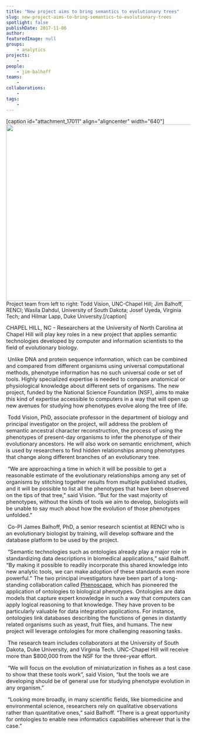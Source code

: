 ```yaml
---
title: "New project aims to bring semantics to evolutionary trees"
slug: new-project-aims-to-bring-semantics-to-evolutionary-trees
spotlight: false
publishDate: 2017-11-06
author: 
featuredImage: null
groups:
    - analytics
projects:
    - 
people:
    - jim-balhoff
teams: 
    - 
collaborations:
    - 
tags:
    - 
---
```

[caption id="attachment_17011" align="aligncenter" width="640"]<a href="https://renci.org/wp-content/uploads/2017/11/bio-team.jpg"></a><a href="https://renci.org/wp-content/uploads/2017/11/bio-team.jpg"><img class="wp-image-17011 size-large" src="https://renci.org/wp-content/uploads/2017/11/bio-team-1024x768.jpg" alt="" width="640" height="480" /></a> Project team from left to right: Todd Vision, UNC-Chapel Hill; Jim Balhoff, RENCI; Wasila Dahdul, University of South Dakota; Josef Uyeda, Virginia Tech; and Hilmar Lapp, Duke University.[/caption]
<p class="p1"><span style="font-size: 11.0pt;">CHAPEL HILL, NC - Researchers at the University of North Carolina at Chapel Hill will play key roles in a new project that applies semantic technologies developed by computer and information scientists to the field of evolutionary biology.</span></p>
<!--more-->
<p class="p2"><span class="apple-converted-space"><span style="font-size: 11.0pt;"> </span></span><span style="font-size: 11.0pt;">Unlike DNA and protein sequence information, which can be combined and compared from different organisms using universal computational methods, phenotype information has no such universal code or set of tools. Highly specialized expertise is needed to compare anatomical or physiological knowledge about different sets of organisms. The new project, funded by the National Science Foundation (NSF), aims to make this kind of expertise accessible to computers in a way that will open up new avenues for studying how phenotypes evolve along the tree of life.</span></p>

<div style="float: right; width: 200px; margin: 0px 0px 0px 30px;"></div>
<p class="p2"><span class="apple-converted-space"><span style="font-size: 11.0pt;"> </span></span><span style="font-size: 11.0pt;">Todd Vision, PhD, associate professor in the department of biology and principal investigator on the project, will address the problem of semantic ancestral character reconstruction, the process of using the phenotypes of present-day organisms to infer the phenotype of their evolutionary ancestors. He will also work on semantic enrichment, which is used by researchers to find hidden relationships among phenotypes that change along different branches of an evolutionary tree. <span class="apple-converted-space"> </span></span></p>
<p class="p2"><span style="font-size: 11.0pt;"> </span><span style="font-size: 11.0pt;">“We are approaching a time in which it will be possible to get a reasonable estimate of the evolutionary relationships among any set of organisms by stitching together results from multiple published studies, and it will be possible to list all the phenotypes that have been observed on the tips of that tree,” said Vision. “But for the vast majority of phenotypes, without the kinds of tools we aim to develop, biologists will be unable to say much about how the evolution of those phenotypes unfolded.”</span></p>
<p class="p2"><span style="font-size: 11.0pt;"> </span><span style="font-size: 11.0pt;">Co-PI James Balhoff, PhD, a senior research scientist at RENCI who is an evolutionary biologist by training, will develop software and the database platform to be used by the project.<span class="apple-converted-space"> </span></span></p>
<p class="p2"><span style="font-size: 11.0pt;"> </span><span style="font-size: 11.0pt;">“Semantic technologies such as ontologies already play a major role in standardizing data descriptions in biomedical applications,” said Balhoff. “By making it possible to readily incorporate this shared knowledge into new analytic tools, we can make adoption of these standards even more powerful.”<span class="apple-converted-space"> </span></span><span style="font-size: 11pt;">The two principal investigators have been part of a long-standing collaboration called </span><a style="font-size: 11pt;" href="http://phenoscape.org/">Phenoscape</a><span style="font-size: 11pt;">, which has pioneered the application of ontologies to biological phenotypes. Ontologies are data models that capture expert knowledge in such a way that computers can apply logical reasoning to that knowledge. They have proven to be particularly valuable for data integration applications. For instance, ontologies link databases describing the functions of genes in distantly related organisms such as yeast, fruit flies, and humans. The new project will leverage ontologies for more challenging reasoning tasks.</span></p>
<p class="p2"><span style="font-size: 11.0pt;"> </span><span style="font-size: 11.0pt;">The research team includes collaborators at the University of South Dakota, Duke University, and Virginia Tech. UNC-Chapel Hill will receive more than $800,000 from the NSF for the three-year effort.</span></p>
<p class="p2"><span class="apple-converted-space"><span style="font-size: 11.0pt;"> </span></span><span style="font-size: 11.0pt;">“We will focus on the evolution of miniaturization in fishes as a test case to show that these tools work”, said Vision, “but the tools we are developing should be of general use for studying phenotype evolution in any organism.”</span></p>
<p class="p2"><span class="apple-converted-space"><span style="font-size: 11.0pt;"> </span></span><span style="font-size: 11.0pt;">“Looking more broadly, in many scientific fields, like biomedicine and environmental science, researchers rely on qualitative observations rather than quantitative ones,” said Balhoff. “There is a great opportunity for ontologies to enable new informatics capabilities wherever that is the case.”</span></p>
